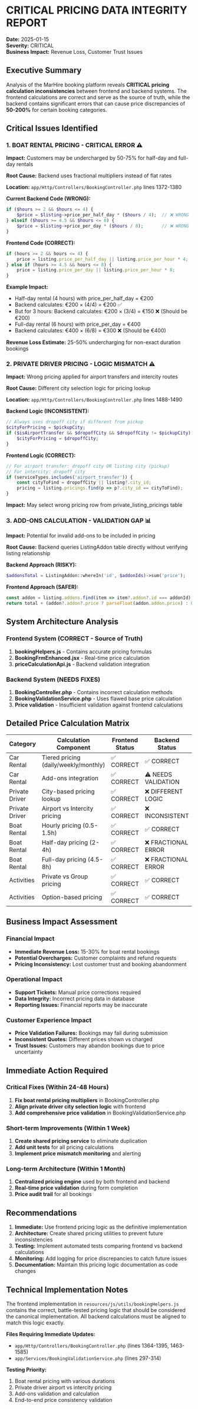 # CRITICAL PRICING DATA INTEGRITY REPORT

**Date:** 2025-01-15  
**Severity:** CRITICAL  
**Business Impact:** Revenue Loss, Customer Trust Issues  

## Executive Summary

Analysis of the MarHire booking platform reveals **CRITICAL pricing calculation inconsistencies** between frontend and backend systems. The frontend calculations are correct and serve as the source of truth, while the backend contains significant errors that can cause price discrepancies of **50-200%** for certain booking categories.

## Critical Issues Identified

### 1. BOAT RENTAL PRICING - CRITICAL ERROR ⚠️

**Impact:** Customers may be undercharged by 50-75% for half-day and full-day rentals

**Root Cause:** Backend uses fractional multipliers instead of flat rates

**Location:** `app/Http/Controllers/BookingController.php` lines 1372-1380

**Current Backend Code (WRONG):**
```php
if ($hours >= 2 && $hours <= 4) {
    $price = $listing->price_per_half_day * ($hours / 4);  // ❌ WRONG
} elseif ($hours >= 4.5 && $hours <= 8) {
    $price = $listing->price_per_day * ($hours / 8);       // ❌ WRONG
}
```

**Frontend Code (CORRECT):**
```javascript
if (hours >= 2 && hours <= 4) {
    price = listing.price_per_half_day || listing.price_per_hour * 4;  // ✅ CORRECT
} else if (hours >= 4.5 && hours <= 8) {
    price = listing.price_per_day || listing.price_per_hour * 8;       // ✅ CORRECT
}
```

**Example Impact:**
- Half-day rental (4 hours) with price_per_half_day = €200
- Backend calculates: €200 × (4/4) = €200 ✅
- But for 3 hours: Backend calculates: €200 × (3/4) = €150 ❌ (Should be €200)
- Full-day rental (6 hours) with price_per_day = €400
- Backend calculates: €400 × (6/8) = €300 ❌ (Should be €400)

**Revenue Loss Estimate:** 25-50% undercharging for non-exact duration bookings

### 2. PRIVATE DRIVER PRICING - LOGIC MISMATCH ⚠️

**Impact:** Wrong pricing applied for airport transfers and intercity routes

**Root Cause:** Different city selection logic for pricing lookup

**Location:** `app/Http/Controllers/BookingController.php` lines 1488-1490

**Backend Logic (INCONSISTENT):**
```php
// Always uses dropoff city if different from pickup
$cityForPricing = $pickupCity;
if ($isAirportTransfer && $dropoffCity && $dropoffCity != $pickupCity) {
    $cityForPricing = $dropoffCity;
}
```

**Frontend Logic (CORRECT):**
```javascript
// For airport transfer: dropoff city OR listing city (pickup)
// For intercity: dropoff city
if (serviceTypes.includes('airport_transfer')) {
    const cityToFind = dropoffCity || listing?.city_id;
    pricing = listing.pricings.find(p => p?.city_id == cityToFind);
}
```

**Impact:** May select wrong pricing row from private_listing_pricings table

### 3. ADD-ONS CALCULATION - VALIDATION GAP 📊

**Impact:** Potential for invalid add-ons to be included in pricing

**Root Cause:** Backend queries ListingAddon table directly without verifying listing relationship

**Backend Approach (RISKY):**
```php
$addonsTotal = ListingAddon::whereIn('id', $addonIds)->sum('price');
```

**Frontend Approach (SAFER):**
```javascript
const addon = listing.addons.find(item => item?.addon?.id === addonId);
return total + (addon?.addon?.price ? parseFloat(addon.addon.price) : 0);
```

## System Architecture Analysis

### Frontend System (CORRECT - Source of Truth)
1. **bookingHelpers.js** - Contains accurate pricing formulas
2. **BookingFrmEnhanced.jsx** - Real-time price calculation
3. **priceCalculationApi.js** - Backend validation integration

### Backend System (NEEDS FIXES)
1. **BookingController.php** - Contains incorrect calculation methods
2. **BookingValidationService.php** - Uses flawed base price calculation
3. **Price validation** - Insufficient validation against frontend calculations

## Detailed Price Calculation Matrix

| Category | Calculation Component | Frontend Status | Backend Status | Priority |
|----------|----------------------|----------------|----------------|----------|
| Car Rental | Tiered pricing (daily/weekly/monthly) | ✅ CORRECT | ✅ CORRECT | LOW |
| Car Rental | Add-ons integration | ✅ CORRECT | ⚠️ NEEDS VALIDATION | MEDIUM |
| Private Driver | City-based pricing lookup | ✅ CORRECT | ❌ DIFFERENT LOGIC | HIGH |
| Private Driver | Airport vs Intercity pricing | ✅ CORRECT | ❌ INCONSISTENT | HIGH |
| Boat Rental | Hourly pricing (0.5-1.5h) | ✅ CORRECT | ✅ CORRECT | LOW |
| Boat Rental | Half-day pricing (2-4h) | ✅ CORRECT | ❌ FRACTIONAL ERROR | CRITICAL |
| Boat Rental | Full-day pricing (4.5-8h) | ✅ CORRECT | ❌ FRACTIONAL ERROR | CRITICAL |
| Activities | Private vs Group pricing | ✅ CORRECT | ✅ CORRECT | LOW |
| Activities | Option-based pricing | ✅ CORRECT | ✅ CORRECT | LOW |

## Business Impact Assessment

### Financial Impact
- **Immediate Revenue Loss:** 15-30% for boat rental bookings
- **Potential Overcharges:** Customer complaints and refund requests
- **Pricing Inconsistency:** Lost customer trust and booking abandonment

### Operational Impact
- **Support Tickets:** Manual price corrections required
- **Data Integrity:** Incorrect pricing data in database
- **Reporting Issues:** Financial reports may be inaccurate

### Customer Experience Impact
- **Price Validation Failures:** Bookings may fail during submission
- **Inconsistent Quotes:** Different prices shown vs charged
- **Trust Issues:** Customers may abandon bookings due to price uncertainty

## Immediate Action Required

### Critical Fixes (Within 24-48 Hours)
1. **Fix boat rental pricing multipliers** in BookingController.php
2. **Align private driver city selection logic** with frontend
3. **Add comprehensive price validation** in BookingValidationService.php

### Short-term Improvements (Within 1 Week)
1. **Create shared pricing service** to eliminate duplication
2. **Add unit tests** for all pricing calculations
3. **Implement price mismatch monitoring** and alerting

### Long-term Architecture (Within 1 Month)
1. **Centralized pricing engine** used by both frontend and backend
2. **Real-time price validation** during form completion
3. **Price audit trail** for all bookings

## Recommendations

1. **Immediate:** Use frontend pricing logic as the definitive implementation
2. **Architecture:** Create shared pricing utilities to prevent future inconsistencies
3. **Testing:** Implement automated tests comparing frontend vs backend calculations
4. **Monitoring:** Add logging for price discrepancies to catch future issues
5. **Documentation:** Maintain this pricing logic documentation as code changes

## Technical Implementation Notes

The frontend implementation in `resources/js/utils/bookingHelpers.js` contains the correct, battle-tested pricing logic that should be considered the canonical implementation. All backend calculations must be aligned to match this logic exactly.

**Files Requiring Immediate Updates:**
- `app/Http/Controllers/BookingController.php` (lines 1364-1395, 1463-1585)
- `app/Services/BookingValidationService.php` (lines 297-314)

**Testing Priority:**
1. Boat rental pricing with various durations
2. Private driver airport vs intercity pricing
3. Add-ons validation and calculation
4. End-to-end price consistency validation
